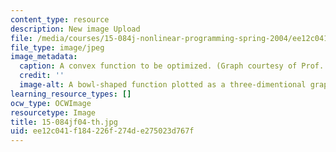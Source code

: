 ```yaml
---
content_type: resource
description: New image Upload
file: /media/courses/15-084j-nonlinear-programming-spring-2004/ee12c041f184226f274de275023d767f_15-084jf04-th.jpg
file_type: image/jpeg
image_metadata:
  caption: A convex function to be optimized. (Graph courtesy of Prof. Robert Freund.)
  credit: ''
  image-alt: A bowl-shaped function plotted as a three-dimentional graph.
learning_resource_types: []
ocw_type: OCWImage
resourcetype: Image
title: 15-084jf04-th.jpg
uid: ee12c041-f184-226f-274d-e275023d767f
---
```

